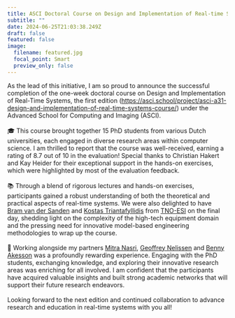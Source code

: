 ```yaml
---
title: ASCI Doctoral Course on Design and Implementation of Real-time Systems
subtitle: ""
date: 2024-06-25T21:03:38.249Z
draft: false
featured: false
image:
  filename: featured.jpg
  focal_point: Smart
  preview_only: false
---
```

As the lead of this initiative, I am so proud to announce the successful completion of the one-week doctoral course on Design and Implementation of Real-Time Systems, the first edition ([](https://lnkd.in/gkMuPj-z)https://asci.school/project/asci-a31-design-and-implementation-of-real-time-systems-course/) under the Advanced School for Computing and Imaging (ASCI). \
\
🎓 This course brought together 15 PhD students from various Dutch universities, each engaged in diverse research areas within computer science. I am thrilled to report that the course was well-received, earning a rating of 8.7 out of 10 in the evaluation! Special thanks to Christian Hakert and Kay Heider for their exceptional support in the hands-on exercises, which were highlighted by most of the evaluation feedback.\
\
📚 Through a blend of rigorous lectures and hands-on exercises, participants gained a robust understanding of both the theoretical and practical aspects of real-time systems. We were also delighted to have [](https://www.linkedin.com/in/ACoAABH-khYBkO5h8MfCs0egoDQ3MeIhqkgOFWU)[Bram van der Sanden](https://www.linkedin.com/in/bramvdsanden/) and [](https://www.linkedin.com/in/ACoAAAdy1OkBPcuGW23Q1p0SuwJdkKUDktYp7nA)[Kostas Triantafyllidis](https://www.linkedin.com/in/kostas-triantafyllidis-435a2635/) from [TNO-ESI](https://www.linkedin.com/company/embedded-systems-innovation-by-tno/) on the final day, shedding light on the complexity of the high-tech equipment domain and the pressing need for innovative model-based engineering methodologies to wrap up the course.\
\
🤝 Working alongside my partners [](https://www.linkedin.com/in/ACoAABXUINUBYWWwpA2kTYKQ-5f60Ig5hFGQB3k)[Mitra Nasri](https://www.linkedin.com/in/mitra-nasri-b31792a2/), [](https://www.linkedin.com/in/ACoAAAJ8ZusBVSeFQzWPUjhaZLXlhoRNMfSxE7M)[Geoffrey Nelissen](https://www.linkedin.com/in/geoffrey-nelissen-177b7411/) and [](https://www.linkedin.com/in/ACoAAAJ5z6IB-uUB1f-6Tcm4GC2vSfqVAb8thAY)[Benny Akesson](https://www.linkedin.com/in/bennyakesson/) was a profoundly rewarding experience. Engaging with the PhD students, exchanging knowledge, and exploring their innovative research areas was enriching for all involved. I am confident that the participants have acquired valuable insights and built strong academic networks that will support their future research endeavors.\
\
Looking forward to the next edition and continued collaboration to advance research and education in real-time systems with you all!